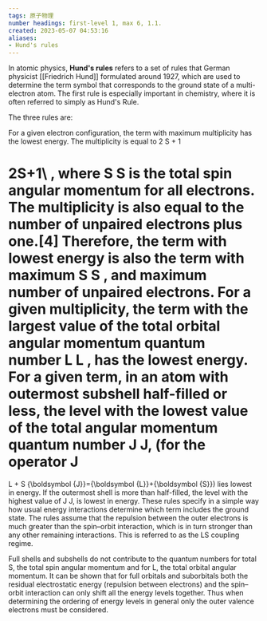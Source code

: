 ```yaml
---
tags: 原子物理
number headings: first-level 1, max 6, 1.1.
created: 2023-05-07 04:53:16
aliases:
- Hund's rules
---
```


In atomic physics, **Hund's rules** refers to a set of rules that German physicist [[Friedrich Hund]] formulated around 1927, which are used to determine the term symbol that corresponds to the ground state of a multi-electron atom. The first rule is especially important in chemistry, where it is often referred to simply as Hund's Rule.

The three rules are:

For a given electron configuration, the term with maximum multiplicity has the lowest energy. The multiplicity is equal to 
2
S
+
1
 
2S+1\ , where 
S
S is the total spin angular momentum for all electrons. The multiplicity is also equal to the number of unpaired electrons plus one.[4] Therefore, the term with lowest energy is also the term with maximum 
S
 S \,  and maximum number of unpaired electrons.
For a given multiplicity, the term with the largest value of the total orbital angular momentum quantum number 
L
 L \,  has the lowest energy.
For a given term, in an atom with outermost subshell half-filled or less, the level with the lowest value of the total angular momentum quantum number 
J
J\, (for the operator 
J
=
L
+
S
{\boldsymbol  {J}}={\boldsymbol  {L}}+{\boldsymbol  {S}}) lies lowest in energy. If the outermost shell is more than half-filled, the level with the highest value of 
J
J\, is lowest in energy.
These rules specify in a simple way how usual energy interactions determine which term includes the ground state. The rules assume that the repulsion between the outer electrons is much greater than the spin–orbit interaction, which is in turn stronger than any other remaining interactions. This is referred to as the LS coupling regime.

Full shells and subshells do not contribute to the quantum numbers for total S, the total spin angular momentum and for L, the total orbital angular momentum. It can be shown that for full orbitals and suborbitals both the residual electrostatic energy (repulsion between electrons) and the spin–orbit interaction can only shift all the energy levels together. Thus when determining the ordering of energy levels in general only the outer valence electrons must be considered.